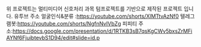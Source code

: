 위 프로젝트는 멀티미디어 신호처리 과목 텀프로젝트를 기반으로 제작된 프로젝트 입니다.
유투브 주소
얼굴인식&분류 :https://youtube.com/shorts/XlMTtvAzNf0
텔레그램봇:https://youtube.com/shorts/NgfnNvIVbZg
피피티 주소:https://docs.google.com/presentation/d/1RTKB3sB7qsKgCWv5bxsZrMFiAYNf6FjuibtevbS1D94/edit#slide=id.p
